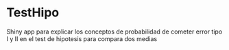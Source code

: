 # TestHipo
Shiny app para explicar los conceptos de probabilidad de cometer error tipo I y II en el test de hipotesis para compara dos medias

